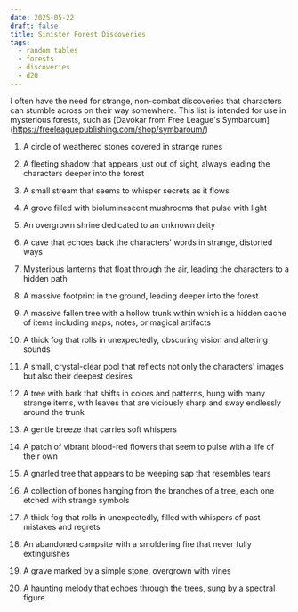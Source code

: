 ```yaml
---
date: 2025-05-22
draft: false
title: Sinister Forest Discoveries
tags:
  - random tables
  - forests
  - discoveries
  - d20
---
```

I often have the need for strange, non-combat discoveries that characters can stumble across on their way somewhere. This list is intended for use in mysterious forests, such as \[Davokar from Free League's Symbaroum\](https://freeleaguepublishing.com/shop/symbaroum/)

1.  A circle of weathered stones covered in strange runes
    
2.  A fleeting shadow that appears just out of sight, always leading the characters deeper into the forest
    
3.  A small stream that seems to whisper secrets as it flows
    
4.  A grove filled with bioluminescent mushrooms that pulse with light
    
5.  An overgrown shrine dedicated to an unknown deity
    
6.  A cave that echoes back the characters' words in strange, distorted ways
    
7.  Mysterious lanterns that float through the air, leading the characters to a hidden path
    
8.  A massive footprint in the ground, leading deeper into the forest
    
9.  A massive fallen tree with a hollow trunk within which is a hidden cache of items including maps, notes, or magical artifacts
    
10.  A thick fog that rolls in unexpectedly, obscuring vision and altering sounds
    
11.  A small, crystal-clear pool that reflects not only the characters' images but also their deepest desires
    
12.  A tree with bark that shifts in colors and patterns, hung with many strange items, with leaves that are viciously sharp and sway endlessly around the trunk
    
13.  A gentle breeze that carries soft whispers
    
14.  A patch of vibrant blood-red flowers that seem to pulse with a life of their own
    
15.  A gnarled tree that appears to be weeping sap that resembles tears
    
16.  A collection of bones hanging from the branches of a tree, each one etched with strange symbols
    
17.  A thick fog that rolls in unexpectedly, filled with whispers of past mistakes and regrets
    
18.  An abandoned campsite with a smoldering fire that never fully extinguishes
    
19.  A grave marked by a simple stone, overgrown with vines
    
20.  A haunting melody that echoes through the trees, sung by a spectral figure
